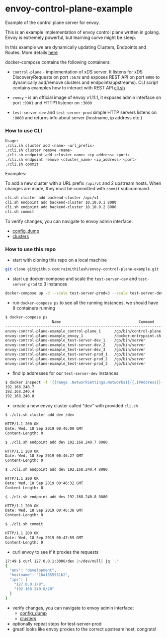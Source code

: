 # envoy-control-plane-example

Example of the control plane server for envoy.

This is an example implementation of envoy control plane written in golang.
Envoy is extremely powerful, but learning curve might be steep.

In this example we are dynamically updating Clusters, Endpoints and Routes.
More details [here](https://www.envoyproxy.io/docs/envoy/latest/configuration/overview/v2_overview)

docker-compose contains the following containers:
  - `control-plane` - implementation of xDS server. It listens for xDS DiscoveryRequests on port `:5678`
    and exposes REST API on port `8000` to dynamically add/remove clusters and endpoints(upstreams).
    CLI script contains examples how to interact with REST API [cli.sh](https://github.com/raimithilesh/envoy-control-plane-example/blob/master/cli.sh)

  - `envoy` - is an official image of envoy v1.11.1, it exposes admin interface on port `:9901` and HTTP1 listener on `:3000`
  - `test-server-dev` and `test-server-prod` simple HTTP servers listens on `:8080` and returns info about server (hostname, ip address etc.)

### How to use CLI
```bash
Usage:
./cli.sh cluster add <name> <url_prefix>
./cli.sh cluster remove <name>
./cli.sh endpoint add <cluster_name> <ip_address> <port>
./cli.sh endpoint remove <cluster_name> <ip_address> <port>
./cli.sh commit
```

Examples:

To add a new cluster with a URL prefix `/api/v1` and 2 upstream hosts. When changes are made, they must be committed with
`commit` subcommand.

```bash
cli.sh cluster add backend-cluster /api/v1
cli.sh endpoint add backend-cluster 10.10.0.1 8080
cli.sh endpoint add backend-cluster 10.10.0.2 8080
cli.sh commit
```

To verify changes, you can navigate to envoy admin interface:
  - [config_dump](http://127.0.0.1:9901/config_dump)
  - [clusters](http://127.0.0.1:9901/clusters)



### How to use this repo
  - start with cloning this repo on a local machine

```bash
git clone git@github.com:raimithilesh/envoy-control-plane-example.git
```

  - start up docker-compose and scale the `test-server-dev` and `test-server-prod` to 3 instances

```bash
docker-compose up -d --scale test-server-prod=3 --scale test-server-dev=3 --no-recreate
```

  - run `docker-compose ps` to see all the running instances, we should have 8 containers running
  
```bash
$ docker-compose ps
                     Name                                   Command               State                             Ports
---------------------------------------------------------------------------------------------------------------------------------------------------
envoy-control-plane-example_control-plane_1      /go/bin/control-plane            Up      0.0.0.0:5678->5678/tcp, 0.0.0.0:8000->8000/tcp, 8080/tcp
envoy-control-plane-example_envoy_1              /docker-entrypoint.sh /usr ...   Up      10000/tcp, 0.0.0.0:3000->3000/tcp, 0.0.0.0:9901->9901/tcp
envoy-control-plane-example_test-server-dev_1    /go/bin/server                   Up      5678/tcp, 8000/tcp, 8080/tcp
envoy-control-plane-example_test-server-dev_2    /go/bin/server                   Up      5678/tcp, 8000/tcp, 8080/tcp
envoy-control-plane-example_test-server-dev_3    /go/bin/server                   Up      5678/tcp, 8000/tcp, 8080/tcp
envoy-control-plane-example_test-server-prod_1   /go/bin/server                   Up      5678/tcp, 8000/tcp, 8080/tcp
envoy-control-plane-example_test-server-prod_2   /go/bin/server                   Up      5678/tcp, 8000/tcp, 8080/tcp
envoy-control-plane-example_test-server-prod_3   /go/bin/server                   Up      5678/tcp, 8000/tcp, 8080/tcp

```
  
  - find ip addresses for our `test-server-dev` instances
  
```bash
$ docker inspect -f '{{range .NetworkSettings.Networks}}{{.IPAddress}}{{end}}' envoy-control-plane-example_test-server-dev_1 envoy-control-plane-example_test-server-dev_2 envoy-control-plane-example_test-server-dev_3
192.168.240.7
192.168.240.4
192.168.240.8
```

  - create a new envoy cluster called "dev" with provided `cli.sh`
```bash
$ ./cli.sh cluster add dev /dev

HTTP/1.1 200 OK
Date: Wed, 18 Sep 2019 00:46:09 GMT
Content-Length: 0

$ ./cli.sh endpoint add dev 192.168.240.7 8080

HTTP/1.1 200 OK
Date: Wed, 18 Sep 2019 00:46:27 GMT
Content-Length: 0

$ ./cli.sh endpoint add dev 192.168.240.4 8080

HTTP/1.1 200 OK
Date: Wed, 18 Sep 2019 00:46:32 GMT
Content-Length: 0

$ ./cli.sh endpoint add dev 192.168.240.8 8080

HTTP/1.1 200 OK
Date: Wed, 18 Sep 2019 00:46:38 GMT
Content-Length: 0

$ ./cli.sh commit

HTTP/1.1 200 OK
Date: Wed, 18 Sep 2019 00:47:59 GMT
Content-Length: 0
```

  - curl envoy to see if it proxies the requests
  
```bash
17:49 $ curl 127.0.0.1:3000/dev 2>/dev/null| jq '.'
{
  "env": "development",
  "hostname": "16a1355951b2",
  "ips": [
    "127.0.0.1/8",
    "192.168.240.8/20"
  ]
}
```

  - verify changes, you can navigate to envoy admin interface:
    - [config_dump](http://127.0.0.1:9901/config_dump)
    - [clusters](http://127.0.0.1:9901/clusters)
  - optionally repeat steps for test-server-prod
  - great! looks like envoy proxies to the correct upstream host, congrats!

